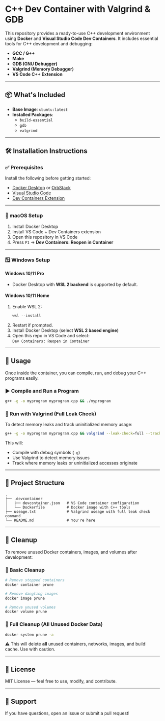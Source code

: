 # C++ Dev Container with Valgrind & GDB

This repository provides a ready-to-use C++ development environment using **Docker** and **Visual Studio Code Dev Containers**. It includes essential tools for C++ development and debugging:

- **GCC / G++**
- **Make**
- **GDB (GNU Debugger)**
- **Valgrind (Memory Debugger)**
- **VS Code C++ Extension**

---

## 📦 What's Included

- **Base Image**: `ubuntu:latest`
- **Installed Packages**:
  - `build-essential`
  - `gdb`
  - `valgrind`

---

## 🛠 Installation Instructions

### ✅ Prerequisites

Install the following before getting started:

- [Docker Desktop](https://www.docker.com/products/docker-desktop/) or [OrbStack](https://orbstack.dev/)
- [Visual Studio Code](https://code.visualstudio.com/)
- [Dev Containers Extension](https://marketplace.visualstudio.com/items?itemName=ms-vscode-remote.remote-containers)

---

### 🍎 macOS Setup

1. Install Docker Desktop
2. Install VS Code + Dev Containers extension
3. Open this repository in VS Code
4. Press `F1` → **Dev Containers: Reopen in Container**

---

### 🪟 Windows Setup

#### Windows 10/11 **Pro**
- Docker Desktop with **WSL 2 backend** is supported by default.

#### Windows 10/11 **Home**
1. Enable WSL 2:
   ```powershell
   wsl --install
   ```
2. Restart if prompted.
3. Install Docker Desktop (select **WSL 2 based engine**)
4. Open this repo in VS Code and select:  
   `Dev Containers: Reopen in Container`

---

## 🚀 Usage

Once inside the container, you can compile, run, and debug your C++ programs easily.

### ▶️ Compile and Run a Program

```bash
g++ -g -o myprogram myprogram.cpp && ./myprogram
```

### 🧪 Run with Valgrind (Full Leak Check)

To detect memory leaks and track uninitialized memory usage:

```bash
g++ -g -o myprogram myprogram.cpp && valgrind --leak-check=full --track-origins=yes ./myprogram
```

This will:
- Compile with debug symbols (`-g`)
- Use Valgrind to detect memory issues
- Track where memory leaks or uninitialized accesses originate

---

## 📁 Project Structure

```text
.
├── .devcontainer
│   ├── devcontainer.json   # VS Code container configuration
│   └── Dockerfile          # Docker image with C++ tools
├── useage.txt              # Valgrind useage with full leak check command
└── README.md               # You're here
```

---

## 🧹 Cleanup

To remove unused Docker containers, images, and volumes after development:

### 🧼 Basic Cleanup

```bash
# Remove stopped containers
docker container prune

# Remove dangling images
docker image prune

# Remove unused volumes
docker volume prune
```

### 🧨 Full Cleanup (All Unused Docker Data)

```bash
docker system prune -a
```

⚠️ This will delete **all** unused containers, networks, images, and build cache. Use with caution.

---

## 📃 License

MIT License — feel free to use, modify, and contribute.

---

## 🙋 Support

If you have questions, open an issue or submit a pull request!
